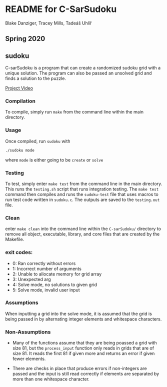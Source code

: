 README for C-SarSudoku
==========================
Blake Danziger, Tracey Mills, Tadeáš Uhlíř

Spring 2020
---------

## sudoku
C-sarSudoku is a program that can create a randomized sudoku grid with a unique solution. The program can also be passed an unsolved grid and finds a solution to the puzzle.

[Project Video](https://drive.google.com/file/d/178il1pJMVwyYyZ94mtkB2QK1FmukBrLe/view?usp=sharing)

### Compilation

To compile, simply run `make` from the command line within the main directory.

### Usage

Once compiled, run `sudoku` with 
``` bash
./sudoku mode
```
where `mode` is either going to be `create` or `solve`

### Testing

To test, simply enter `make test` from the command line in the main directory.
This runs the `testing.sh` script that runs integration testing. The `make test` command then compiles and runs the `sudoku-test` file that uses macros to run test code written in `sudoku.c`. The outputs are saved to the `testing.out` file.

### Clean

enter `make clean` into the command line within the `C-sarSudoku/` directory to remove all object, executable, library, and core files that are created by the Makefile.


### exit codes:

- 0: Ran correctly without errors
- 1: Incorrect number of arguments
- 2: Unable to allocate memory for grid array
- 3: Unexpected arg
- 4: Solve mode, no solutions to given grid
- 5: Solve mode, invalid user input

### Assumptions
When inputting a grid into the solve mode, it is assumed that the grid is being passed in by alternating integer elements and whitespace characters.

### Non-Assumptions

* Many of the functions assume that they are being poassed a grid with size 81, but the `process_input` function only reads in grids that are of size 81. It reads the first 81 if given more and returns an error if given fewer elements.

* There are checks in place that produce errors if non-integers are passed and the input is still read correctly if elements are separated by more than one whitespace character.
